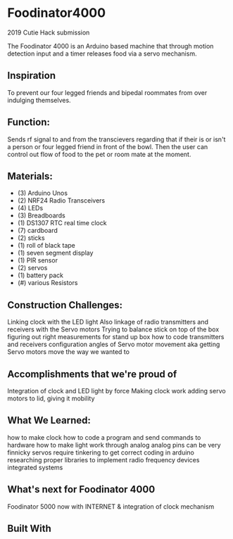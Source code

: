 # Foodinator4000
2019 Cutie Hack submission

The Foodinator 4000 is an Arduino based machine that through motion detection input and a timer releases food via a servo mechanism.

## Inspiration

To prevent our four legged friends and bipedal roommates from over indulging themselves.

## Function:

Sends rf signal to and from the transcievers regarding that if their is or isn't a person or four legged friend in front of the bowl. Then the user can control out flow of food to the pet or room mate at the moment.

## Materials:

* (3) Arduino Unos 
* (2) NRF24 Radio Transceivers 
* (4) LEDs 
* (3) Breadboards 
* (1) DS1307 RTC real time clock 
* (7) cardboard 
* (2) sticks 
* (1) roll of black tape 
* (1) seven segment display 
* (1) PIR sensor 
* (2) servos 
* (1) battery pack 
* (#) various Resistors

## Construction Challenges:

Linking clock with the LED light Also linkage of radio transmitters and receivers with the Servo motors Trying to balance stick on top of the box figuring out right measurements for stand up box how to code transmitters and receivers configuration angles of Servo motor movement aka getting Servo motors move the way we wanted to

## Accomplishments that we're proud of

Integration of clock and LED light by force Making clock work adding servo motors to lid, giving it mobility

## What We Learned:

how to make clock how to code a program and send commands to hardware how to make light work through analog analog pins can be very finnicky servos require tinkering to get correct coding in arduino researching proper libraries to implement radio frequency devices integrated systems

## What's next for Foodinator 4000

Foodinator 5000 now with INTERNET & integration of clock mechanism

## Built With
